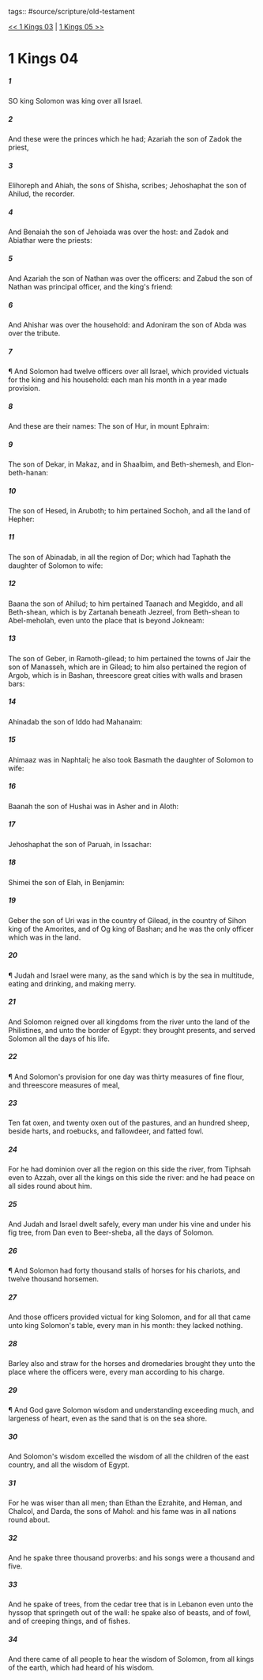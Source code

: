 tags:: #source/scripture/old-testament

[<< 1 Kings 03](/old-testament/11_1_Kings/1_Kings_03.md) | [1 Kings 05 >>](/old-testament/11_1_Kings/1_Kings_05.md)

# 1 Kings 04

##### 1

SO king Solomon was king over all Israel.

##### 2

And these were the princes which he had; Azariah the son of Zadok the priest,

##### 3

Elihoreph and Ahiah, the sons of Shisha, scribes; Jehoshaphat the son of Ahilud, the recorder.

##### 4

And Benaiah the son of Jehoiada was over the host: and Zadok and Abiathar were the priests:

##### 5

And Azariah the son of Nathan was over the officers: and Zabud the son of Nathan was principal officer, and the king's friend:

##### 6

And Ahishar was over the household: and Adoniram the son of Abda was over the tribute.

##### 7

¶ And Solomon had twelve officers over all Israel, which provided victuals for the king and his household: each man his month in a year made provision.

##### 8

And these are their names: The son of Hur, in mount Ephraim:

##### 9

The son of Dekar, in Makaz, and in Shaalbim, and Beth-shemesh, and Elon-beth-hanan:

##### 10

The son of Hesed, in Aruboth; to him pertained Sochoh, and all the land of Hepher:

##### 11

The son of Abinadab, in all the region of Dor; which had Taphath the daughter of Solomon to wife:

##### 12

Baana the son of Ahilud; to him pertained Taanach and Megiddo, and all Beth-shean, which is by Zartanah beneath Jezreel, from Beth-shean to Abel-meholah, even unto the place that is beyond Jokneam:

##### 13

The son of Geber, in Ramoth-gilead; to him pertained the towns of Jair the son of Manasseh, which are in Gilead; to him also pertained the region of Argob, which is in Bashan, threescore great cities with walls and brasen bars:

##### 14

Ahinadab the son of Iddo had Mahanaim:

##### 15

Ahimaaz was in Naphtali; he also took Basmath the daughter of Solomon to wife:

##### 16

Baanah the son of Hushai was in Asher and in Aloth:

##### 17

Jehoshaphat the son of Paruah, in Issachar:

##### 18

Shimei the son of Elah, in Benjamin:

##### 19

Geber the son of Uri was in the country of Gilead, in the country of Sihon king of the Amorites, and of Og king of Bashan; and he was the only officer which was in the land.

##### 20

¶ Judah and Israel were many, as the sand which is by the sea in multitude, eating and drinking, and making merry.

##### 21

And Solomon reigned over all kingdoms from the river unto the land of the Philistines, and unto the border of Egypt: they brought presents, and served Solomon all the days of his life.

##### 22

¶ And Solomon's provision for one day was thirty measures of fine flour, and threescore measures of meal,

##### 23

Ten fat oxen, and twenty oxen out of the pastures, and an hundred sheep, beside harts, and roebucks, and fallowdeer, and fatted fowl.

##### 24

For he had dominion over all the region on this side the river, from Tiphsah even to Azzah, over all the kings on this side the river: and he had peace on all sides round about him.

##### 25

And Judah and Israel dwelt safely, every man under his vine and under his fig tree, from Dan even to Beer-sheba, all the days of Solomon.

##### 26

¶ And Solomon had forty thousand stalls of horses for his chariots, and twelve thousand horsemen.

##### 27

And those officers provided victual for king Solomon, and for all that came unto king Solomon's table, every man in his month: they lacked nothing.

##### 28

Barley also and straw for the horses and dromedaries brought they unto the place where the officers were, every man according to his charge.

##### 29

¶ And God gave Solomon wisdom and understanding exceeding much, and largeness of heart, even as the sand that is on the sea shore.

##### 30

And Solomon's wisdom excelled the wisdom of all the children of the east country, and all the wisdom of Egypt.

##### 31

For he was wiser than all men; than Ethan the Ezrahite, and Heman, and Chalcol, and Darda, the sons of Mahol: and his fame was in all nations round about.

##### 32

And he spake three thousand proverbs: and his songs were a thousand and five.

##### 33

And he spake of trees, from the cedar tree that is in Lebanon even unto the hyssop that springeth out of the wall: he spake also of beasts, and of fowl, and of creeping things, and of fishes.

##### 34

And there came of all people to hear the wisdom of Solomon, from all kings of the earth, which had heard of his wisdom.
